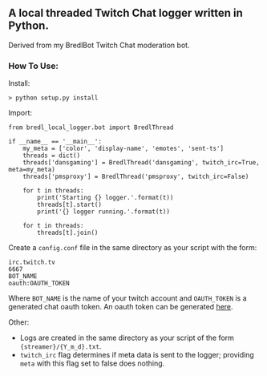 
## A local threaded Twitch Chat logger written in Python.
Derived from my BredlBot Twitch Chat moderation bot.

### How To Use:

Install:
```
> python setup.py install
```

Import:
```
from bredl_local_logger.bot import BredlThread

if __name__ == '__main__':
    my_meta = ['color', 'display-name', 'emotes', 'sent-ts']
    threads = dict()
    threads['dansgaming'] = BredlThread('dansgaming', twitch_irc=True, meta=my_meta)
    threads['pmsproxy'] = BredlThread('pmsproxy', twitch_irc=False)

    for t in threads:
        print('Starting {} logger.'.format(t))
        threads[t].start()
        print('{} logger running.'.format(t))

    for t in threads:
        threads[t].join()
```

Create a ```config.conf``` file in the same directory as your script with the form:
```
irc.twitch.tv
6667
BOT_NAME
oauth:OAUTH_TOKEN
```
Where ```BOT_NAME``` is the name of your twitch account and ```OAUTH_TOKEN``` is a generated chat oauth token. An oauth token can be generated [here](http://twitchapps.com/tmi/).

Other:
- Logs are created in the same directory as your script of the form ```{streamer}/{Y_m_d}.txt```.
- ```twitch_irc``` flag determines if meta data is sent to the logger; providing ```meta``` with this flag set to false does nothing.
